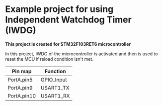 <h1> Example project for using Independent Watchdog Timer (IWDG) </h1>
<b> This project is created for STM32F103RET6 microcontroller </b>

In this project, IWDG of the microcontroller is activated and then is used to reset the MCU if reload condition isn't met.

| Pin map     | Function    |
| ----------- | ----------- |
| PortA.pin5   | GPIO_Input   |
| PortA.pin9   | USART1_TX    |
| PortA.pin10  | USART1_RX    |






